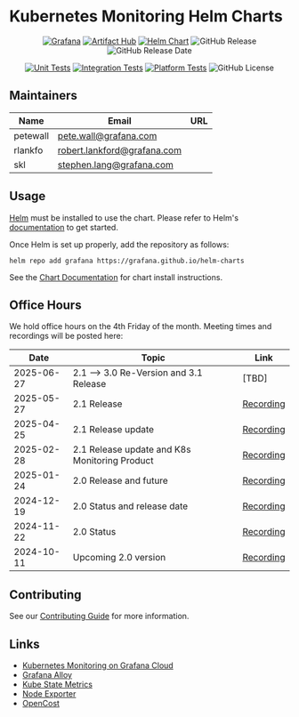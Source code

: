 # Kubernetes Monitoring Helm Charts

<div align="center">

[![Grafana](https://img.shields.io/badge/grafana-%23F46800.svg?logo=grafana&logoColor=white)](https://grafana.com)
[![Artifact Hub](https://img.shields.io/endpoint?url=https://artifacthub.io/badge/repository/grafana)](https://artifacthub.io/packages/search?org=grafana)
[![Helm Chart](https://img.shields.io/badge/helm-k8s--monitoring-blue?logo=helm)](https://img.shields.io/endpoint?url=https://artifacthub.io/packages/helm/grafana/k8s-monitoring)
![GitHub Release](https://img.shields.io/github/v/release/grafana/k8s-monitoring-helm)
![GitHub Release Date](https://img.shields.io/github/release-date/grafana/k8s-monitoring-helm)

[![Unit Tests](https://github.com/grafana/k8s-monitoring-helm/actions/workflows/unit-test.yml/badge.svg?branch=main)](https://github.com/grafana/k8s-monitoring-helm/actions/workflows/unit-test.yml?query=branch%3Amain)
[![Integration Tests](https://github.com/grafana/k8s-monitoring-helm/actions/workflows/integration-test.yml/badge.svg?branch=main)](https://github.com/grafana/k8s-monitoring-helm/actions/workflows/integration-test.yml?query=branch%3Amain)
[![Platform Tests](https://github.com/grafana/k8s-monitoring-helm/actions/workflows/platform-test.yml/badge.svg?branch=main)](https://github.com/grafana/k8s-monitoring-helm/actions/workflows/platform-test.yml?query=branch%3Amain)
![GitHub License](https://img.shields.io/github/license/grafana/k8s-monitoring-helm)

</div>

## Maintainers

| Name     | Email                         | URL |
|----------|-------------------------------|-----|
| petewall | <pete.wall@grafana.com>       |     |
| rlankfo  | <robert.lankford@grafana.com> |     |
| skl      | <stephen.lang@grafana.com>    |     |

## Usage

[Helm](https://helm.sh/) must be installed to use the chart. Please refer to
Helm's [documentation](https://helm.sh/docs/) to get started.

Once Helm is set up properly, add the repository as follows:

```console
helm repo add grafana https://grafana.github.io/helm-charts
```

See
the [Chart Documentation](https://github.com/grafana/k8s-monitoring-helm/blob/main/charts/k8s-monitoring/README.md)
for chart install instructions.

## Office Hours

We hold office hours on the 4th Friday of the month. Meeting times and recordings will be posted here:

| Date       | Topic                                         | Link                                      |
|------------|-----------------------------------------------|-------------------------------------------|
| 2025-06-27 | 2.1 --> 3.0 Re-Version and 3.1 Release        | [TBD]                                     |
| 2025-05-27 | 2.1 Release                                   | [Recording](https://youtu.be/12_7y9_EdTI) |
| 2025-04-25 | 2.1 Release update                            | [Recording](https://youtu.be/prFhW_vOR2w) |
| 2025-02-28 | 2.1 Release update and K8s Monitoring Product | [Recording](https://youtu.be/bWiDdHSWhiI) |
| 2025-01-24 | 2.0 Release and future                        | [Recording](https://youtu.be/-cNnXO1AGOk) |
| 2024-12-19 | 2.0 Status and release date                   | [Recording](https://youtu.be/zkhR_5v1i9g) |
| 2024-11-22 | 2.0 Status                                    | [Recording](https://youtu.be/rR6yxTEGLZc) |
| 2024-10-11 | Upcoming 2.0 version                          | [Recording](https://youtu.be/2N6MQN45Gy8) |

## Contributing

See our [Contributing Guide](./CONTRIBUTING.md) for more information.

## Links

-   [Kubernetes Monitoring on Grafana Cloud](https://grafana.com/docs/grafana-cloud/kubernetes-monitoring/)
-   [Grafana Alloy](https://github.com/grafana/alloy)
-   [Kube State Metrics](https://github.com/kubernetes/kube-state-metrics)
-   [Node Exporter](https://github.com/prometheus/node_exporter)
-   [OpenCost](https://github.com/opencost/opencost)
